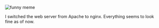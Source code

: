 ![funny meme](https://grejer.voxelmanip.se/friendship_ended_with_apache.png)

I switched the web server from Apache to nginx. Everything seems to look fine as of now.
